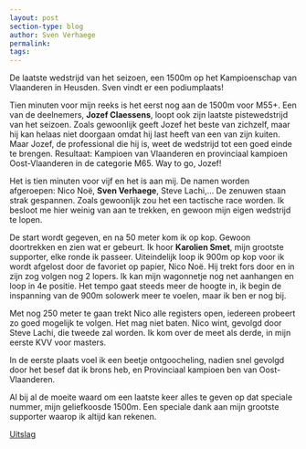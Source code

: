 ```yaml
---
layout: post
section-type: blog
author: Sven Verhaege
permalink:
tags:
---
```


De laatste wedstrijd van het seizoen, een 1500m op het Kampioenschap van Vlaanderen in Heusden. Sven vindt er een podiumplaats!

<!--more-->

Tien minuten voor mijn reeks is het eerst nog aan de 1500m voor M55+. Een van de deelnemers, **Jozef Claessens**, loopt ook zijn laatste pistewedstrijd van het seizoen. Zoals gewoonlijk geeft Jozef het beste van zichzelf, maar hij kan helaas niet doorgaan omdat hij last heeft van een van zijn kuiten. Maar Jozef, de professional die hij is, weet de wedstrijd tot een goed einde te brengen. Resultaat: Kampioen van Vlaanderen en provinciaal kampioen Oost-Vlaanderen in de categorie M65. Way to go, Jozef!

Het is tien minuten voor vijf en het is aan mij. De namen worden afgeroepen: Nico Noë, **Sven Verhaege**, Steve Lachi,… De zenuwen staan strak gespannen. Zoals gewoonlijk zou het een tactische race worden. Ik besloot me hier weinig van aan te trekken, en gewoon mijn eigen wedstrijd te lopen.

De start wordt gegeven, en na 50 meter kom ik op kop. Gewoon doortrekken en zien wat er gebeurt. Ik hoor **Karolien Smet**, mijn grootste supporter, elke ronde ik passeer. Uiteindelijk loop ik 900m op kop voor ik wordt afgelost door de favoriet op papier, Nico Noë. Hij trekt fors door en in zijn zog volgen nog 2 lopers. Ik kan mijn wagonnetje nog net aanhangen en loop in 4e positie. Het tempo gaat steeds meer de hoogte in, ik begin de inspanning van de 900m solowerk meer te voelen, maar ik ben er nog bij.

Met nog 250 meter te gaan trekt Nico alle registers open, iedereen probeert zo goed mogelijk te volgen. Het mag niet baten. Nico wint, gevolgd door Steve Lachi, die tweede zal worden. Ik kom over de meet als derde, in mijn eerste KVV voor masters.

In de eerste plaats voel ik een beetje ontgoocheling, nadien snel gevolgd door het besef dat ik brons heb, en Provinciaal kampioen ben van Oost-Vlaanderen.

Al bij al de moeite waard om een laatste keer alles te geven op dat speciale nummer, mijn geliefkoosde 1500m.
Een speciale dank aan mijn grootste supporter waarop ik altijd kan rekenen.

[Uitslag](http://www.avtoekomst.be/wedstrijden.php)
